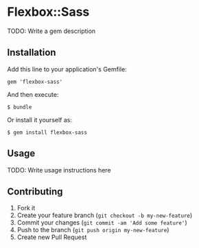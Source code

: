 # Flexbox::Sass

TODO: Write a gem description

## Installation

Add this line to your application's Gemfile:

    gem 'flexbox-sass'

And then execute:

    $ bundle

Or install it yourself as:

    $ gem install flexbox-sass

## Usage

TODO: Write usage instructions here

## Contributing

1. Fork it
2. Create your feature branch (`git checkout -b my-new-feature`)
3. Commit your changes (`git commit -am 'Add some feature'`)
4. Push to the branch (`git push origin my-new-feature`)
5. Create new Pull Request
